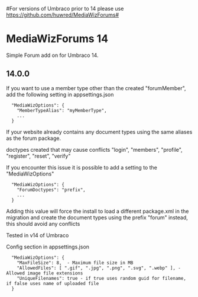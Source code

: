 #For versions of Umbraco prior to 14 please use https://github.com/huwred/MediaWizForums#

# MediaWizForums 14 #
Simple Forum add on for Umbraco 14. 

## 14.0.0 ##

If you want to use a member type other than the created "forumMember", add the following setting in appsettings.json
```
  "MediaWizOptions": {
    "MemberTypeAlias": "myMemberType",
    ...
  }
```

If your website already contains any document types using the same aliases as the forum package. 

doctypes created that may cause conflicts "login", "members", "profile", "register", "reset", "verify"

If you encounter this issue it is possible to add a setting to the "MediaWizOptions"

```
  "MediaWizOptions": {
    "ForumDoctypes": "prefix",
    ...
  }
```
Adding this value will force the install to load a different package.xml in the migration and create the document types using the prefix "forum" instead, this should avoid any conflicts

Tested in v14 of Umbraco


Config section in appsettings.json
```
  "MediaWizOptions": {
    "MaxFileSize": 8,  - Maximum file size in MB
    "AllowedFiles": [ ".gif", ".jpg", ".png", ".svg", ".webp" ], - Allowed image file extensions
    "UniqueFilenames": true - if true uses random guid for filename, if false uses name of uploaded file
  }
```

